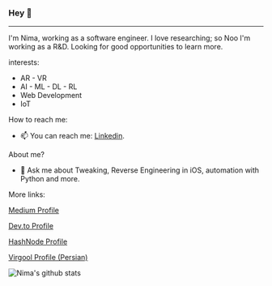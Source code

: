 ### Hey 👋 
----

I'm Nima, working as a software engineer. I love researching; so Noo I'm working as a R&D. Looking for good opportunities to learn more.

interests:

  - AR - VR
  - AI - ML - DL - RL
  - Web Development
  - IoT

How to reach me: 

  - 📫 You can reach me: [Linkedin](https://linkedin.com/in/nimk).

About me?

  - 💬 Ask me about Tweaking, Reverse Engineering in iOS, automation with Python and more.

More links:

[Medium Profile](https://medium.com/@nimk)

[Dev.to Profile](https://dev.to/iw4p)

[HashNode Profile](https://nimak.hashnode.dev/)

[Virgool Profile (Persian)](https://virgool.io/@Nimak)


![Nima's github stats](https://github-readme-stats.vercel.app/api?username=iw4p&show_icons=true&theme=buefy&show_icons=true&count_private=true)
